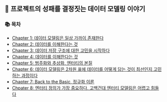 ## 🚀 프로젝트의 성패를 결정짓는 데이터 모델링 이야기

### 📚 목차

- [Chapter 1: 데이터 모델링은 일상 가까이 존재한다](https://github.com/minjamie/Reading_Books_Record/blob/main/%ED%94%84%EB%A1%9C%EC%A0%9D%ED%8A%B8%20%EC%84%B1%ED%8C%A8%EB%A5%BC%20%EA%B2%B0%EC%A0%95%EC%A7%93%EB%8A%94%20%EB%8D%B0%EC%9D%B4%ED%84%B0%EB%AA%A8%EB%8D%B8%EB%A7%81%20%EC%9D%B4%EC%95%BC%EA%B8%B0/%EB%8D%B0%EC%9D%B4%ED%84%B0%20%EB%AA%A8%EB%8D%B8%EB%A7%81%EC%9D%80%20%EC%9D%BC%EC%83%81%20%EA%B0%80%EA%B9%8C%EC%9D%B4%20%EC%A1%B4%EC%9E%AC%ED%95%9C%EB%8B%A4./1.%EB%8D%B0%EC%9D%B4%ED%84%B0%20%EB%AA%A8%EB%8D%B8%EB%A7%81%EC%9D%80%20%EC%9D%BC%EC%83%81%20%EA%B0%80%EA%B9%8C%EC%9D%B4%EC%97%90%20%EC%A1%B4%EC%9E%AC%ED%95%9C%EB%8B%A4./README.MD)
- [Chapter 2: 데이터를 이해한다는 것](https://github.com/minjamie/Reading_Books_Record/tree/main/%ED%94%84%EB%A1%9C%EC%A0%9D%ED%8A%B8%20%EC%84%B1%ED%8C%A8%EB%A5%BC%20%EA%B2%B0%EC%A0%95%EC%A7%93%EB%8A%94%20%EB%8D%B0%EC%9D%B4%ED%84%B0%EB%AA%A8%EB%8D%B8%EB%A7%81%20%EC%9D%B4%EC%95%BC%EA%B8%B0/%EB%8D%B0%EC%9D%B4%ED%84%B0%20%EB%AA%A8%EB%8D%B8%EB%A7%81%EC%9D%80%20%EC%9D%BC%EC%83%81%20%EA%B0%80%EA%B9%8C%EC%9D%B4%20%EC%A1%B4%EC%9E%AC%ED%95%9C%EB%8B%A4./2.%EB%8D%B0%EC%9D%B4%ED%84%B0%EB%A5%BC%20%EC%9D%B4%ED%95%B4%ED%95%9C%EB%8B%A4%EB%8A%94%20%EA%B2%83)
- [Chapter 3: 데이터 저장 구조에 대한 고민을 시작하다](https://github.com/minjamie/Reading_Books_Record/tree/main/%ED%94%84%EB%A1%9C%EC%A0%9D%ED%8A%B8%20%EC%84%B1%ED%8C%A8%EB%A5%BC%20%EA%B2%B0%EC%A0%95%EC%A7%93%EB%8A%94%20%EB%8D%B0%EC%9D%B4%ED%84%B0%EB%AA%A8%EB%8D%B8%EB%A7%81%20%EC%9D%B4%EC%95%BC%EA%B8%B0/%EB%8D%B0%EC%9D%B4%ED%84%B0%20%EB%AA%A8%EB%8D%B8%EB%A7%81%EC%9D%80%20%EC%9D%BC%EC%83%81%20%EA%B0%80%EA%B9%8C%EC%9D%B4%20%EC%A1%B4%EC%9E%AC%ED%95%9C%EB%8B%A4./3.%EB%8D%B0%EC%9D%B4%ED%84%B0%20%EC%A0%80%EC%9E%A5%20%EA%B5%AC%EC%A1%B0%EC%97%90%20%EB%8C%80%ED%95%9C%20%EA%B3%A0%EB%AF%BC%EC%9D%84%20%EC%8B%9C%EC%9E%91%ED%95%98%EB%8B%A4)
- [Chapter 4: 데이터를 이해한다는 것](https://github.com/minjamie/Reading_Books_Record/tree/main/%ED%94%84%EB%A1%9C%EC%A0%9D%ED%8A%B8%20%EC%84%B1%ED%8C%A8%EB%A5%BC%20%EA%B2%B0%EC%A0%95%EC%A7%93%EB%8A%94%20%EB%8D%B0%EC%9D%B4%ED%84%B0%EB%AA%A8%EB%8D%B8%EB%A7%81%20%EC%9D%B4%EC%95%BC%EA%B8%B0/%EB%8D%B0%EC%9D%B4%ED%84%B0%20%EB%AA%A8%EB%8D%B8%EB%A7%81%EC%9D%80%20%EC%9D%BC%EC%83%81%20%EA%B0%80%EA%B9%8C%EC%9D%B4%20%EC%A1%B4%EC%9E%AC%ED%95%9C%EB%8B%A4./4.%EB%8D%B0%EC%9D%B4%ED%84%B0%EB%A5%BC%20%EB%AA%A8%EB%8D%B8%EB%A7%81%ED%95%9C%EB%8B%A4%EB%8A%94%20%EA%B2%83)
- [Chapter 5: 범주화와 추상화, 엔터티의 본질](https://github.com/minjamie/Reading_Books_Record/tree/main/%ED%94%84%EB%A1%9C%EC%A0%9D%ED%8A%B8%20%EC%84%B1%ED%8C%A8%EB%A5%BC%20%EA%B2%B0%EC%A0%95%EC%A7%93%EB%8A%94%20%EB%8D%B0%EC%9D%B4%ED%84%B0%EB%AA%A8%EB%8D%B8%EB%A7%81%20%EC%9D%B4%EC%95%BC%EA%B8%B0/%EB%8D%B0%EC%9D%B4%ED%84%B0%20%EB%AA%A8%EB%8D%B8%EB%A7%81%EC%9D%80%20%EC%9D%BC%EC%83%81%20%EA%B0%80%EA%B9%8C%EC%9D%B4%20%EC%A1%B4%EC%9E%AC%ED%95%9C%EB%8B%A4./5.%EB%B2%94%EC%A3%BC%ED%99%94%EC%99%80%20%EC%B6%94%EC%83%81%ED%99%94%2C%20%EC%97%94%ED%84%B0%ED%8B%B0%EC%9D%98%20%EB%B3%B8%EC%A7%88)
- [Chapter 6: 데이터 모델링은 2차원 표에 데이터를 어떻게 담는 것이 최선인지 고민하는 과정이다](https://github.com/minjamie/Reading_Books_Record/tree/main/%ED%94%84%EB%A1%9C%EC%A0%9D%ED%8A%B8%20%EC%84%B1%ED%8C%A8%EB%A5%BC%20%EA%B2%B0%EC%A0%95%EC%A7%93%EB%8A%94%20%EB%8D%B0%EC%9D%B4%ED%84%B0%EB%AA%A8%EB%8D%B8%EB%A7%81%20%EC%9D%B4%EC%95%BC%EA%B8%B0/%EB%8D%B0%EC%9D%B4%ED%84%B0%20%EB%AA%A8%EB%8D%B8%EB%A7%81%EC%9D%80%20%EC%9D%BC%EC%83%81%20%EA%B0%80%EA%B9%8C%EC%9D%B4%20%EC%A1%B4%EC%9E%AC%ED%95%9C%EB%8B%A4./6.%EB%8D%B0%EC%9D%B4%ED%84%B0%20%EB%AA%A8%EB%8D%B8%EB%A7%81%EC%9D%80%202%EC%B0%A8%EC%9B%90%20%ED%91%9C%EC%97%90%20%EB%8D%B0%EC%9D%B4%ED%84%B0%EB%A5%BC%20%EC%96%B4%EB%96%BB%EA%B2%8C%20%EB%8B%B4%EB%8A%94%20%EA%B2%83%EC%9D%B4%20%EC%B5%9C%EC%84%A0%EC%9D%B8%EC%A7%80%20%EA%B3%A0%EB%AF%BC%ED%95%98%EB%8A%94%20%EA%B3%BC%EC%A0%95%EC%9D%B4%EB%8B%A4)
- [Chapter 7: Back to the Basic, 정규화 이론](https://github.com/minjamie/Reading_Books_Record/tree/main/%ED%94%84%EB%A1%9C%EC%A0%9D%ED%8A%B8%20%EC%84%B1%ED%8C%A8%EB%A5%BC%20%EA%B2%B0%EC%A0%95%EC%A7%93%EB%8A%94%20%EB%8D%B0%EC%9D%B4%ED%84%B0%EB%AA%A8%EB%8D%B8%EB%A7%81%20%EC%9D%B4%EC%95%BC%EA%B8%B0/%EB%8D%B0%EC%9D%B4%ED%84%B0%20%EB%AA%A8%EB%8D%B8%EB%A7%81%EC%9D%80%20%EC%9D%BC%EC%83%81%20%EA%B0%80%EA%B9%8C%EC%9D%B4%20%EC%A1%B4%EC%9E%AC%ED%95%9C%EB%8B%A4./7.%EC%A0%95%EA%B7%9C%ED%99%94%20%EC%9D%B4%EB%A1%A0)
- [Chpater 8: 엔터티 정의가 가장 중요하다. 고백건대 엔터티 모델링은 어렵고 힘들다]()

